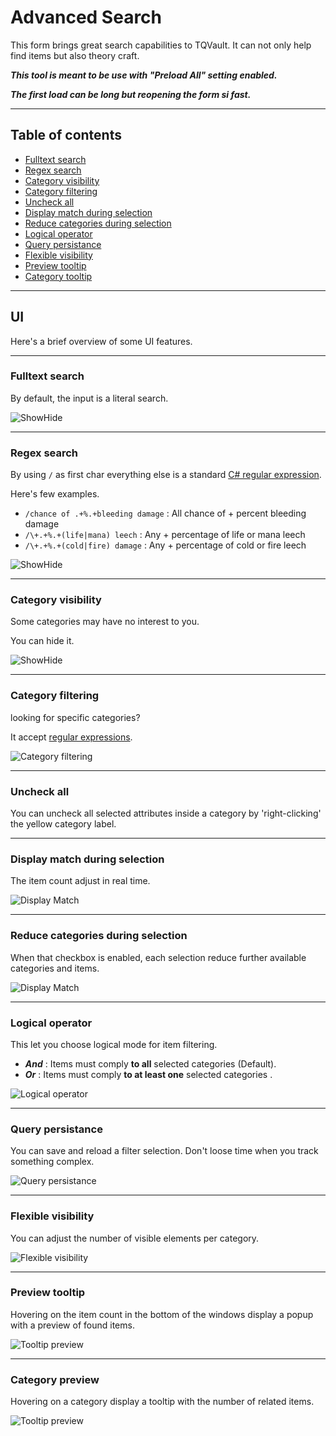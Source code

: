 # Advanced Search

This form brings great search capabilities to TQVault.
It can not only help find items but also theory craft.

_**This tool is meant to be use with "Preload All" setting enabled.**_

_**The first load can be long but reopening the form si fast.**_

---

## Table of contents
+ [Fulltext search](#Fulltext)
+ [Regex search](#Regex)
+ [Category visibility](#ShowHide)
+ [Category filtering](#CategoryFilter)
+ [Uncheck all](#UncheckAll)
+ [Display match during selection](#DispMatch)
+ [Reduce categories during selection](#Reduce)
+ [Logical operator](#AndOr)
+ [Query persistance](#Query)
+ [Flexible visibility](#Flexible)
+ [Preview tooltip](#Preview)
+ [Category tooltip](#CategoryPreview)

---

## <a id="UI"></a>UI
Here's a brief overview of some UI features.

---

### <a id="Fulltext"></a>Fulltext search
By default, the input is a literal search.

![ShowHide](advancedsearch/fulltext.png)

---

### <a id="Regex"></a>Regex search

By using `/` as first char everything else is a standard [C# regular expression](https://docs.microsoft.com/en-us/dotnet/standard/base-types/regular-expression-language-quick-reference).

Here's few examples.

- `/chance of .+%.+bleeding damage` : All chance of + percent bleeding damage
- `/\+.+%.+(life|mana) leech` : Any + percentage of life or mana leech
- `/\+.+%.+(cold|fire) damage` : Any + percentage of cold or fire leech

![ShowHide](advancedsearch/regex.png)

---

### <a id="ShowHide"></a>Category visibility
Some categories may have no interest to you.

You can hide it.

![ShowHide](advancedsearch/showhide.png)

---

### <a id="CategoryFilter"></a>Category filtering
looking for specific categories?

It accept [regular expressions](#Regex).

![Category filtering](advancedsearch/categoryfilter.png)

---

### <a id="UncheckAll"></a>Uncheck all
You can uncheck all selected attributes inside a category by 'right-clicking' the yellow category label.

---

### <a id="DispMatch"></a>Display match during selection
The item count adjust in real time.

![Display Match](advancedsearch/displaymatch.png)

---

### <a id="Reduce"></a>Reduce categories during selection
When that checkbox is enabled, each selection reduce further available categories and items.

![Display Match](advancedsearch/reduce.png)

---

### <a id="AndOr"></a>Logical operator
This let you choose logical mode for item filtering.
- _**And**_ : Items must comply **to all** selected categories (Default). 
- _**Or**_ :  Items must comply **to at least one** selected categories .

![Logical operator](advancedsearch/andor.png)

---

### <a id="Query"></a>Query persistance
You can save and reload a filter selection.
Don't loose time when you track something complex.

![Query persistance](advancedsearch/query.png)

---

### <a id="Flexible"></a>Flexible visibility
You can adjust the number of visible elements per category.

![Flexible visibility](advancedsearch/flexible.png)

---

### <a id="Preview"></a>Preview tooltip
Hovering on the item count in the bottom of the windows display a popup with a preview of found items.

![Tooltip preview](advancedsearch/tooltippreview.png)

---

### <a id="CategoryPreview"></a>Category preview
Hovering on a category display a tooltip with the number of related items.

![Tooltip preview](advancedsearch/tooltipitemcount.png)

